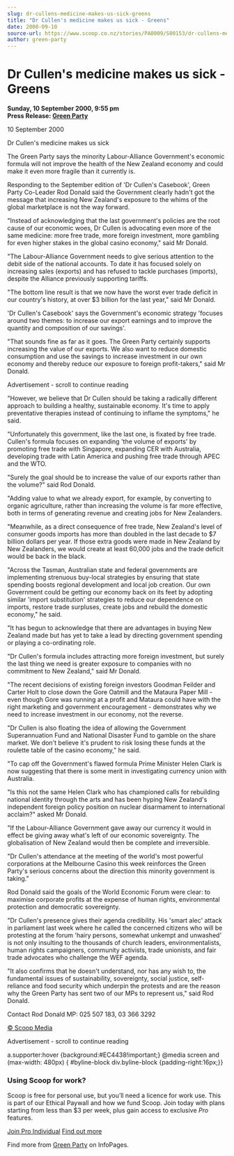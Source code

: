 ```yaml
---
slug: dr-cullens-medicine-makes-us-sick-greens
title: "Dr Cullen's medicine makes us sick - Greens"
date: 2000-09-10
source-url: https://www.scoop.co.nz/stories/PA0009/S00153/dr-cullens-medicine-makes-us-sick-greens.htm
author: green-party
---
```

Dr Cullen's medicine makes us sick - Greens
===========================================

**Sunday, 10 September 2000, 9:55 pm**  
**Press Release: [Green Party](https://info.scoop.co.nz/Green_Party)**

10 September 2000

Dr Cullen's medicine makes us sick

The Green Party says the minority Labour-Alliance Government's economic formula will not improve the health of the New Zealand economy and could make it even more fragile than it currently is.

Responding to the September edition of 'Dr Cullen's Casebook', Green Party Co-Leader Rod Donald said the Government clearly hadn't got the message that increasing New Zealand's exposure to the whims of the global marketplace is not the way forward.

"Instead of acknowledging that the last government's policies are the root cause of our economic woes, Dr Cullen is advocating even more of the same medicine: more free trade, more foreign investment, more gambling for even higher stakes in the global casino economy," said Mr Donald.

"The Labour-Alliance Government needs to give serious attention to the debit side of the national accounts. To date it has focused solely on increasing sales (exports) and has refused to tackle purchases (imports), despite the Alliance previously supporting tariffs.

"The bottom line result is that we now have the worst ever trade deficit in our country's history, at over $3 billion for the last year," said Mr Donald.

'Dr Cullen's Casebook' says the Government's economic strategy 'focuses around two themes: to increase our export earnings and to improve the quantity and composition of our savings'.

"That sounds fine as far as it goes. The Green Party certainly supports increasing the value of our exports. We also want to reduce domestic consumption and use the savings to increase investment in our own economy and thereby reduce our exposure to foreign profit-takers," said Mr Donald.

Advertisement - scroll to continue reading





"However, we believe that Dr Cullen should be taking a radically different approach to building a healthy, sustainable economy. It's time to apply preventative therapies instead of continuing to inflame the symptoms," he said.

"Unfortunately this government, like the last one, is fixated by free trade. Cullen's formula focuses on expanding 'the volume of exports' by promoting free trade with Singapore, expanding CER with Australia, developing trade with Latin America and pushing free trade through APEC and the WTO.

"Surely the goal should be to increase the value of our exports rather than the volume?" said Rod Donald.

"Adding value to what we already export, for example, by converting to organic agriculture, rather than increasing the volume is far more effective, both in terms of generating revenue and creating jobs for New Zealanders.

"Meanwhile, as a direct consequence of free trade, New Zealand's level of consumer goods imports has more than doubled in the last decade to $7 billion dollars per year. If those extra goods were made in New Zealand by New Zealanders, we would create at least 60,000 jobs and the trade deficit would be back in the black.

"Across the Tasman, Australian state and federal governments are implementing strenuous buy-local strategies by ensuring that state spending boosts regional development and local job creation. Our own Government could be getting our economy back on its feet by adopting similar 'import substitution' strategies to reduce our dependence on imports, restore trade surpluses, create jobs and rebuild the domestic economy," he said.

"It has begun to acknowledge that there are advantages in buying New Zealand made but has yet to take a lead by directing government spending or playing a co-ordinating role.

"Dr Cullen's formula includes attracting more foreign investment, but surely the last thing we need is greater exposure to companies with no commitment to New Zealand," said Mr Donald.

"The recent decisions of existing foreign investors Goodman Feilder and Carter Holt to close down the Gore Oatmill and the Mataura Paper Mill - even though Gore was running at a profit and Mataura could have with the right marketing and government encouragement - demonstrates why we need to increase investment in our economy, not the reverse.

"Dr Cullen is also floating the idea of allowing the Government Superannuation Fund and National Disaster Fund to gamble on the share market. We don't believe it's prudent to risk losing these funds at the roulette table of the casino economy," he said.

"To cap off the Government's flawed formula Prime Minister Helen Clark is now suggesting that there is some merit in investigating currency union with Australia.

"Is this not the same Helen Clark who has championed calls for rebuilding national identity through the arts and has been hyping New Zealand's independent foreign policy position on nuclear disarmament to international acclaim?" asked Mr Donald.

"If the Labour-Alliance Government gave away our currency it would in effect be giving away what's left of our economic sovereignty. The globalisation of New Zealand would then be complete and irreversible.

"Dr Cullen's attendance at the meeting of the world's most powerful corporations at the Melbourne Casino this week reinforces the Green Party's serious concerns about the direction this minority government is taking."

Rod Donald said the goals of the World Economic Forum were clear: to maximise corporate profits at the expense of human rights, environmental protection and democratic sovereignty.

"Dr Cullen's presence gives their agenda credibility. His 'smart alec' attack in parliament last week where he called the concerned citizens who will be protesting at the forum 'hairy persons, somewhat unkempt and unwashed' is not only insulting to the thousands of church leaders, environmentalists, human rights campaigners, community activists, trade unionists, and fair trade advocates who challenge the WEF agenda.

"It also confirms that he doesn't understand, nor has any wish to, the fundamental issues of sustainability, sovereignty, social justice, self-reliance and food security which underpin the protests and are the reason why the Green Party has sent two of our MPs to represent us," said Rod Donald.

Contact Rod Donald MP: 025 507 183, 03 366 3292

  

[© Scoop Media](http://www.scoop.co.nz/about/terms.html)  

Advertisement - scroll to continue reading



a.supporter:hover {background:#EC4438!important;} @media screen and (max-width: 480px) { #byline-block div.byline-block {padding-right:16px;}}

### Using Scoop for work?

Scoop is free for personal use, but you’ll need a licence for work use. This is part of our Ethical Paywall and how we fund Scoop. Join today with plans starting from less than $3 per week, plus gain access to exclusive _Pro_ features.  
  
[Join Pro Individual](https://pro.scoop.co.nz/Individual/?from=ProIn24) [Find out more](https://pro.scoop.co.nz/using-scoop-for-work/?from=ProIn24)

Find more from [Green Party](https://info.scoop.co.nz/Green_Party) on InfoPages.